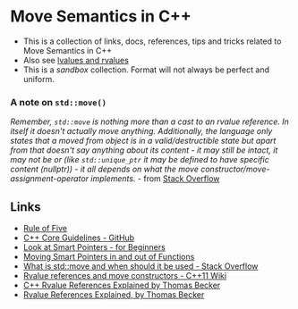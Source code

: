 # Move Semantics in C++
- This is a collection of links, docs, references, tips and tricks related to Move Semantics in C++
- Also see [lvalues and rvalues](https://github.com/nicolcarstens/Nix-Uni-Cpp/tree/master/lvalues_and_rvalues)
- This is a *sandbox* collection. Format will not always be perfect and uniform. 

### A note on `std::move()`

*Remember, `std::move` is nothing more than a cast to an rvalue reference. In itself it doesn't actually move anything. Additionally, the language only states that a moved from object is in a valid/destructible state but apart from that doesn't say anything about its content - it may still be intact, it may not be or (like `std::unique_ptr` it may be defined to have specific content (nullptr)) - it all depends on what the move constructor/move-assignment-operator implements.* - from [Stack Overflow](https://stackoverflow.com/questions/42795683/using-an-object-after-stdmove-doesnt-result-in-a-compilation-error) 

## Links
- [Rule of Five](https://cpppatterns.com/patterns/rule-of-five.html)
- [C++ Core Guidelines - GitHub](https://github.com/isocpp/CppCoreGuidelines/blob/master/CppCoreGuidelines.md)
- [Look at Smart Pointers - for Beginners](https://www.internalpointers.com/post/beginner-s-look-smart-pointers-modern-c)
- [Moving Smart Pointers in and out of Functions](https://www.internalpointers.com/post/move-smart-pointers-and-out-functions-modern-c)
- [What is std::move and when should it be used - Stack Overflow](https://stackoverflow.com/questions/3413470/what-is-stdmove-and-when-should-it-be-used)
- [Rvalue references and move constructors - C++11 Wiki](https://en.wikipedia.org/wiki/C%2B%2B11#Rvalue_references_and_move_constructors)
- [C++ Rvalue References Explained by Thomas Becker](http://thbecker.net/articles/rvalue_references/section_01.html)
- [Rvalue References Explained, by Thomas Becker](http://thbecker.net/articles/rvalue_references/section_02.html)